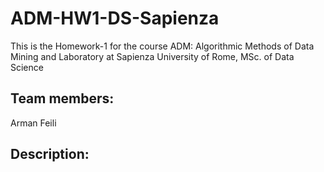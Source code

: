 #  ADM-HW1-DS-Sapienza
This is the Homework-1 for the course ADM: Algorithmic Methods of Data Mining and Laboratory at
Sapienza University of Rome, MSc. of Data Science 

## Team members:
Arman Feili

## Description:

